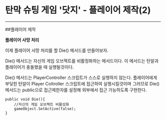 # 탄막 슈팅 게임 '닷지' - 플레이어 제작(2)

---

##플레이어 제작

**플레이어 사망 처리**

이제 플레이어 사망 처리를 할 Die() 메서드를 만들어보자.

Die() 메서드는 자신의 게임 오브젝트를 비활정화하는 메서드이다. 이 메서드는 탄알과 플레이어가 충돌했을 때 실행될것이다. 

Die() 메서드는 PlayerController 스크립트가 스스로 실행하지 않는다. 플레이어에게 부딪힌 탄알이 Player Coltroller 스크립트에 접근하여 실행시킬것이며 그러므로 Die() 메서드는 public으로 접근제한자를 설정해 외부에서 접근 가능하도록 구현한다.

```
public void Die(){
    //자신의 게임 오브젝트 비활성화
    gameObject.SetActive(false);
}
```

	
